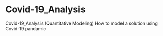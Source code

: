 # Covid-19_Analysis
Covid-19_Analysis (Quantitative Modeling)
How to model a solution using Covid-19 pandamic
